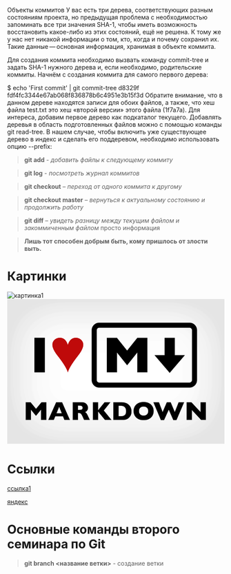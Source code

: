 Объекты коммитов
У вас есть три дерева, соответствующих разным состояниям проекта, но предыдущая проблема с необходимостью запоминать все три значения SHA-1, чтобы иметь возможность восстановить какое-либо из этих состояний, ещё не решена. К тому же у нас нет никакой информации о том, кто, когда и почему сохранил их. Такие данные — основная информация, хранимая в объекте коммита.

Для создания коммита необходимо вызвать команду commit-tree и задать SHA-1 нужного дерева и, если необходимо, родительские коммиты. Начнём с создания коммита для самого первого дерева:

$ echo 'First commit' | git commit-tree d8329f
fdf4fc3344e67ab068f836878b6c4951e3b15f3d
Обратите внимание, что в данном дереве находятся записи для обоих файлов, а также, что хеш файла test.txt это хеш «второй версии» этого файла (1f7a7a). Для интереса, добавим первое дерево как подкаталог текущего. Добавлять деревья в область подготовленных файлов можно с помощью команды git read-tree. В нашем случае, чтобы включить уже существующее дерево в индекс и сделать его поддеревом, необходимо использовать опцию --prefix:

> **git add** - *добавить файлы к следующему коммиту*

>**git log** - *посмотреть журнал коммитов*

>**git checkout** – *переход от одного коммита к другому*

>**git checkout master** – *вернуться к актуальному состоянию и продолжить работу*

>**git diff** – *увидеть разницу между текущим файлом и закоммиченным файлом* просто информация

>**Лишь тот способен добрым быть, кому пришлось от злости выть.**

# Картинки #
![картинка1](https://upload.wikimedia.org/wikipedia/commons/thumb/3/37/Markdown-mark-solid.svg/1200px-Markdown-mark-solid.svg.png)
![картинка2](1_sSi5LWkfxZHNVuDLs2j2ug.png)

# Ссылки #
[ссылка1](https://www.avito.ru/abakan/koshki?q=%D0%BA%D0%BE%D1%82%D1%8F%D1%82%D0%B0)

[яндекс](https://yandex.ru/ "Переход на яндекс")

# Основные команды второго семинара по  Git 

> **git branch <название ветки>** - создание ветки
